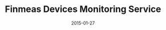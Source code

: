 ---
layout: post
title: Finmeas Devices Monitoring Service
date: 2015-01-27
image: /images/homepage/cover-1.jpg
description: <a href="http://www.finmeas.com/">FinMeas Ltd</a> is a Finnish measurement technology and service expert. This project is to develop a HTML5 hybrid mobile app to monitor and maintain the status of measurement devices and detailed information of POIs managed by FinMeas’s Internet service. I was one of the project coordinators and my responsibilities included a initial technical architecture proposal, mobile app mockups, project management and software tests before the final production. The tech-stack contained AngularJS and Sencha Touch. Other tools included Jira, Bitbucket and Slack.
categories: [project]
tags: [Project, HTML5, Hybrid mobile app, Angularjs, Sencha Touch]
---